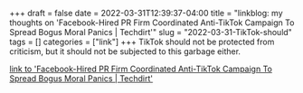 +++draft = falsedate = 2022-03-31T12:39:37-04:00title = "linkblog: my thoughts on 'Facebook-Hired PR Firm Coordinated Anti-TikTok Campaign To Spread Bogus Moral Panics | Techdirt'"slug = "2022-03-31-TikTok-should"tags = []categories = ["link"]+++TikTok should not be protected from criticism, but it should not be subjected to this garbage either. [link to 'Facebook-Hired PR Firm Coordinated Anti-TikTok Campaign To Spread Bogus Moral Panics | Techdirt'](https://www.techdirt.com/2022/03/31/facebook-hired-pr-firm-coordinated-anti-tiktok-campaign-to-spread-bogus-moral-panics/)